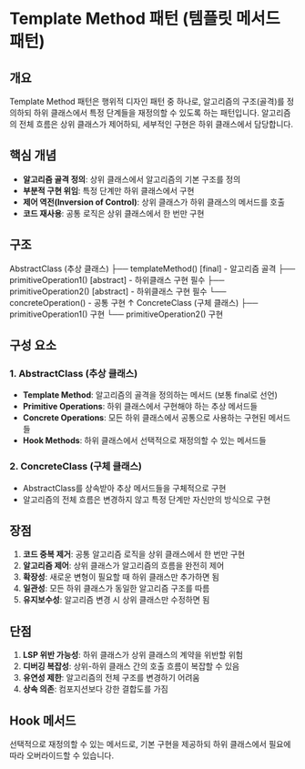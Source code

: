 
# Template Method 패턴 (템플릿 메서드 패턴)

## 개요
Template Method 패턴은 행위적 디자인 패턴 중 하나로, 알고리즘의 구조(골격)를 정의하되 하위 클래스에서 특정 단계들을 재정의할 수 있도록 하는 패턴입니다. 알고리즘의 전체 흐름은 상위 클래스가 제어하되, 세부적인 구현은 하위 클래스에서 담당합니다.

## 핵심 개념
- **알고리즘 골격 정의**: 상위 클래스에서 알고리즘의 기본 구조를 정의
- **부분적 구현 위임**: 특정 단계만 하위 클래스에서 구현
- **제어 역전(Inversion of Control)**: 상위 클래스가 하위 클래스의 메서드를 호출
- **코드 재사용**: 공통 로직은 상위 클래스에서 한 번만 구현

## 구조
AbstractClass (추상 클래스)
├── templateMethod() [final] - 알고리즘 골격
├── primitiveOperation1() [abstract] - 하위클래스 구현 필수
├── primitiveOperation2() [abstract] - 하위클래스 구현 필수
└── concreteOperation() - 공통 구현
↑
ConcreteClass (구체 클래스)
├── primitiveOperation1() 구현
└── primitiveOperation2() 구현


## 구성 요소

### 1. AbstractClass (추상 클래스)
- **Template Method**: 알고리즘의 골격을 정의하는 메서드 (보통 final로 선언)
- **Primitive Operations**: 하위 클래스에서 구현해야 하는 추상 메서드들
- **Concrete Operations**: 모든 하위 클래스에서 공통으로 사용하는 구현된 메서드들
- **Hook Methods**: 하위 클래스에서 선택적으로 재정의할 수 있는 메서드들

### 2. ConcreteClass (구체 클래스)
- AbstractClass를 상속받아 추상 메서드들을 구체적으로 구현
- 알고리즘의 전체 흐름은 변경하지 않고 특정 단계만 자신만의 방식으로 구현

## 장점
1. **코드 중복 제거**: 공통 알고리즘 로직을 상위 클래스에서 한 번만 구현
2. **알고리즘 제어**: 상위 클래스가 알고리즘의 흐름을 완전히 제어
3. **확장성**: 새로운 변형이 필요할 때 하위 클래스만 추가하면 됨
4. **일관성**: 모든 하위 클래스가 동일한 알고리즘 구조를 따름
5. **유지보수성**: 알고리즘 변경 시 상위 클래스만 수정하면 됨

## 단점
1. **LSP 위반 가능성**: 하위 클래스가 상위 클래스의 계약을 위반할 위험
2. **디버깅 복잡성**: 상위-하위 클래스 간의 호출 흐름이 복잡할 수 있음
3. **유연성 제한**: 알고리즘의 전체 구조를 변경하기 어려움
4. **상속 의존**: 컴포지션보다 강한 결합도를 가짐

## Hook 메서드
선택적으로 재정의할 수 있는 메서드로, 기본 구현을 제공하되 하위 클래스에서 필요에 따라 오버라이드할 수 있습니다.

